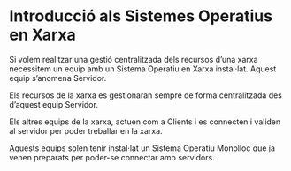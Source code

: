 # Introducció als Sistemes Operatius en Xarxa

Si volem realitzar una gestió centralitzada dels recursos d’una xarxa necessitem un equip amb un Sistema Operatiu en Xarxa instal·lat. Aquest equip s’anomena Servidor.

Els recursos de la xarxa es gestionaran sempre de forma centralitzada des d’aquest equip Servidor.

Els altres equips de la xarxa, actuen com a Clients i es connecten i validen al servidor per poder treballar en la xarxa.

Aquests equips solen tenir instal·lat un Sistema Operatiu Monolloc que ja venen preparats per poder-se connectar amb servidors.
